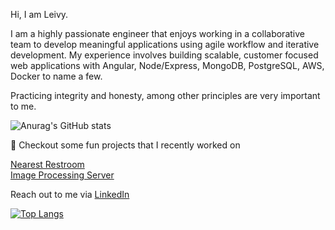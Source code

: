 Hi, I am Leivy.

I am a highly passionate engineer that enjoys working in a collaborative team to develop meaningful applications using agile workflow and iterative development. My experience involves building scalable, customer focused web applications with Angular, Node/Express, MongoDB, PostgreSQL, AWS, Docker to name a few.

Practicing integrity and honesty, among other principles are very important to me.

![Anurag's GitHub stats](https://github-readme-stats.vercel.app/api?username=leivymendoza&show_icons=true&theme=radical)

🔭 Checkout some fun projects that I recently worked on

[Nearest Restroom](https://github.com/LeivyMendoza/restroom-app)<br/>
[Image Processing Server](https://github.com/LeivyMendoza/node-express-image-processing-server)

Reach out to me via [LinkedIn](https://www.linkedin.com/in/leivymendoza)

[![Top Langs](https://github-readme-stats.vercel.app/api/top-langs/?username=LeivyMendoza&layout=compact)](https://github.com/anuraghazra/github-readme-stats)
